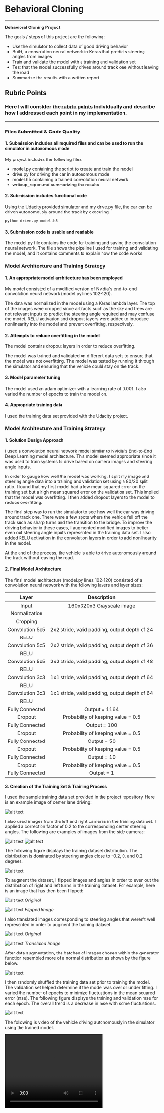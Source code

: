 # **Behavioral Cloning** 
---

**Behavioral Cloning Project**

The goals / steps of this project are the following:
* Use the simulator to collect data of good driving behavior
* Build, a convolution neural network in Keras that predicts steering angles from images
* Train and validate the model with a training and validation set
* Test that the model successfully drives around track one without leaving the road
* Summarize the results with a written report


[//]: # (Image References)

[image1]: ./figures/center_2016_12_01_13_30_48_287.jpg "CenterImage"
[image2]: ./figures/left_2016_12_01_13_30_48_287.jpg "LeftImage"
[image3]: ./figures/right_2016_12_01_13_30_48_287.jpg "RightImage"
[image4]: ./figures/center_2016_12_01_13_30_48_287_flipped.jpg "CenterImageFlipped"
[image5]: ./figures/center_2016_12_01_13_30_48_287_translated.jpg "CenterImageTranslated"
[image6]: ./figures/Trainingdatasetdistrib.jpg "TrainingDataSetOriginal"
[image7]: ./figures/Trainingdatasetdistrib_augment_batch.jpg "TrainingDataSetAugmented"
[image8]: ./figures/mse.jpg "MSE"

## Rubric Points
### Here I will consider the [rubric points](https://review.udacity.com/#!/rubrics/432/view) individually and describe how I addressed each point in my implementation.  

---
### Files Submitted & Code Quality

#### 1. Submission includes all required files and can be used to run the simulator in autonomous mode

My project includes the following files:
* model.py containing the script to create and train the model
* drive.py for driving the car in autonomous mode
* model.h5 containing a trained convolution neural network 
* writeup_report.md summarizing the results

#### 2. Submission includes functional code
Using the Udacity provided simulator and my drive.py file, the car can be driven autonomously around the track by executing 
```sh
python drive.py model.h5
```

#### 3. Submission code is usable and readable

The model.py file contains the code for training and saving the convolution neural network. The file shows the pipeline I used for training and validating the model, and it contains comments to explain how the code works.

### Model Architecture and Training Strategy

#### 1. An appropriate model architecture has been employed

My model consisted of a modified version of Nvidia's end-to-end convolution neural network (model.py lines 102-120). 

The data was normalized in the model using a Keras lambda layer. The top of the images were cropped since artifacts such as the sky and trees are not relevant inputs to predict the steering angle required and may confuse the model. RELU activation and dropout layers were added to introduce nonlinearity into the model and prevent overfitting, respectively.

#### 2. Attempts to reduce overfitting in the model

The model contains dropout layers in order to reduce overfitting.

The model was trained and validated on different data sets to ensure that the model was not overfitting. The model was tested by running it through the simulator and ensuring that the vehicle could stay on the track.

#### 3. Model parameter tuning

The model used an adam optimizer with a learning rate of 0.001. I also varied the number of epochs to train the model on.

#### 4. Appropriate training data

I used the training data set provided with the Udacity project.

### Model Architecture and Training Strategy

#### 1. Solution Design Approach

I used a convolution neural network model similar to Nvidia's End-to-End Deep Learning model architecture. This model seemed appropriate since it was used to train systems to drive based on camera images and steering angle inputs.

In order to gauge how well the model was working, I split my image and steering angle data into a training and validation set using a 80/20 split ratio. I found that my first model had a low mean squared error on the training set but a high mean squared error on the validation set. This implied that the model was overfitting. I then added dropout layers to the model to reduce overfitting.

The final step was to run the simulator to see how well the car was driving around track one. There were a few spots where the vehicle fell off the track such as sharp turns and the transition to the bridge. To improve the driving behavior in these cases, I augmented modified images to better even out steering angle inputs represented in the training data set. I also added RELU activation in the convolution layers in order to add nonlinearity in the model.

At the end of the process, the vehicle is able to drive autonomously around the track without leaving the road.

#### 2. Final Model Architecture

The final model architecture (model.py lines 102-120) consisted of a convolution neural network with the following layers and layer sizes:

| Layer         		|     Description	        					| 
|:---------------------:|:---------------------------------------------:| 
| Input         		| 160x320x3 Grayscale image						|
| Normalization    		|											 	|
| Cropping		    	| 											 	|  
| Convolution 5x5    	| 2x2 stride, valid padding, output depth of 24	|
| RELU					|												|
| Convolution 5x5	    | 2x2 stride, valid padding, output depth of 36	|
| RELU					|         										|
| Convolution 5x5	    | 2x2 stride, valid padding, output depth of 48	|
| RELU					|         										|
| Convolution 3x3	    | 1x1 stride, valid padding, output depth of 64	|
| RELU					|         										|
| Convolution 3x3	    | 1x1 stride, valid padding, output depth of 64	|
| RELU					|         										|
| Fully Connected		| Output = 1164									|
| Dropout				| Probability of keeping value = 0.5			| 
| Fully Connected		| Output = 100									|
| Dropout				| Probability of keeping value = 0.5			|
| Fully Connected		| Output = 50									|
| Dropout				| Probability of keeping value = 0.5			|
| Fully Connected		| Output = 10									|
| Dropout				| Probability of keeping value = 0.5			|
| Fully Connected		| Output = 1									|  

#### 3. Creation of the Training Set & Training Process

I used the sample training data set provided in the project repository. Here is an example image of center lane driving:

![alt text][image1]

I also used images from the left and right cameras in the training data set. I applied a correction factor of 0.2 to the corresponding center steering angles. The following are examples of images from the side cameras:

![alt text][image2]
![alt text][image3]

The following figure displays the training dataset distribution. The distribution is dominated by steering angles close to -0.2, 0, and 0.2 degrees.

![alt text][image6]

To augment the dataset, I flipped images and angles in order to even out the distribution of right and left turns in the training dataset. For example, here is an image that has then been flipped:

![alt text][image1]
*Original*

![alt text][image4]
*Flipped Image*

I also translated images corresponding to steering angles that weren't well represented in order to augment the training dataset.

![alt text][image1]
*Original*

![alt text][image5]
*Translated Image*

After data augmentation, the batches of images chosen within the generator function resembled more of a normal distribution as shown by the figure below.

![alt text][image7]

I then randomly shuffled the training data set prior to training the model. The validation set helped determine if the model was over or under fitting. I varied the number of epochs to minimize fluctuations in the mean squared error (mse). The following figure displays the training and validation mse for each epoch. The overall trend is a decrease in mse with some fluctuations.

![alt text][image8]

The following is video of the vehicle driving autonomously in the simulator using the trained model.

<video width="320" height="240" controls>
  <source src="video.mp4" type="video/mp4">
</video>